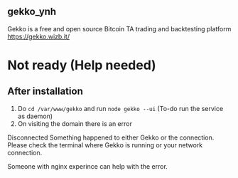 ## gekko_ynh
Gekko is a free and open source Bitcoin TA trading and backtesting platform https://gekko.wizb.it/

# Not ready (Help needed)

## After installation
1. Do `cd /var/www/gekko` and run `node gekko --ui` (To-do run the service as daemon)
2. On visiting the domain there is an error

Disconnected
Something happened to either Gekko or the connection. Please check the terminal where Gekko is running or your network connection. 

Someone with nginx experince can help with the error.
